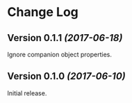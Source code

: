 Change Log
==========

Version 0.1.1 *(2017-06-18)*
----------------------------

Ignore companion object properties.


Version 0.1.0 *(2017-06-10)*
----------------------------

Initial release.

